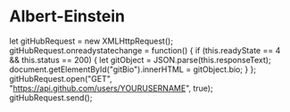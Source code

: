 # Albert-Einstein
let gitHubRequest = new XMLHttpRequest();
gitHubRequest.onreadystatechange = function() {
  if (this.readyState == 4 && this.status == 200) {
    let gitObject = JSON.parse(this.responseText);
    document.getElementById("gitBio").innerHTML = gitObject.bio;
  }
};
gitHubRequest.open("GET", "https://api.github.com/users/YOURUSERNAME", true);
gitHubRequest.send();
